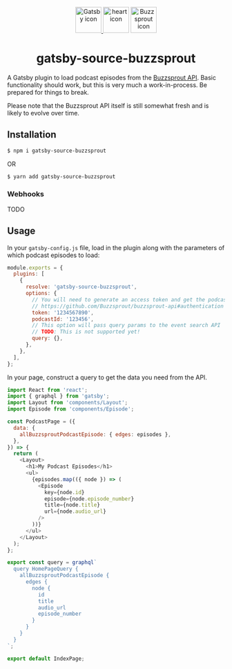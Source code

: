 <p align="center">
  <a href="https://www.gatsbyjs.org">
    <img alt="Gatsby icon" src="https://www.gatsbyjs.org/monogram.svg" height="60" />
  </a>
  <img aria-hidden="true" src="https://res.cloudinary.com/chancedigital/image/upload/c_scale,h_150/v1559751463/hrt.png" alt="heart icon" height="60">
  <a href="https://www.gatsbyjs.org">
    <img alt="Buzzsprout icon" src="https://res.cloudinary.com/chancedigital/image/upload/c_limit,h_100,w_150/v1559748379/buzzsprout-logo-icon.png" height="60" />
  </a>
</p>

<h1 align="center">
  gatsby-source-buzzsprout
</h1>

A Gatsby plugin to load podcast episodes from the [Buzzsprout API](https://github.com/Buzzsprout/buzzsprout-api). Basic functionality should work, but this is very much a work-in-process. Be prepared for things to break.

Please note that the Buzzsprout API itself is still somewhat fresh and is likely to evolve over time.

## Installation

```bash
$ npm i gatsby-source-buzzsprout
```

OR

```bash
$ yarn add gatsby-source-buzzsprout
```

### Webhooks

TODO

## Usage

In your `gatsby-config.js` file, load in the plugin along with the parameters of which podcast episodes to load:

```javascript
module.exports = {
  plugins: [
    {
      resolve: 'gatsby-source-buzzsprout',
      options: {
        // You will need to generate an access token and get the podcast ID from your account
        // https://github.com/Buzzsprout/buzzsprout-api#authentication
        token: '1234567890',
        podcastId: '123456',
        // This option will pass query params to the event search API
        // TODO: This is not supported yet!
        query: {},
      },
    },
  ],
};
```

In your page, construct a query to get the data you need from the API.

```js
import React from 'react';
import { graphql } from 'gatsby';
import Layout from 'components/Layout';
import Episode from 'components/Episode';

const PodcastPage = ({
  data: {
    allBuzzsproutPodcastEpisode: { edges: episodes },
  },
}) => {
  return (
    <Layout>
      <h1>My Podcast Episodes</h1>
      <ul>
        {episodes.map(({ node }) => (
          <Episode
            key={node.id}
            episode={node.episode_number}
            title={node.title}
            url={node.audio_url}
          />
        ))}
      </ul>
    </Layout>
  );
};

export const query = graphql`
  query HomePageQuery {
    allBuzzsproutPodcastEpisode {
      edges {
        node {
          id
          title
          audio_url
          episode_number
        }
      }
    }
  }
`;

export default IndexPage;
```
